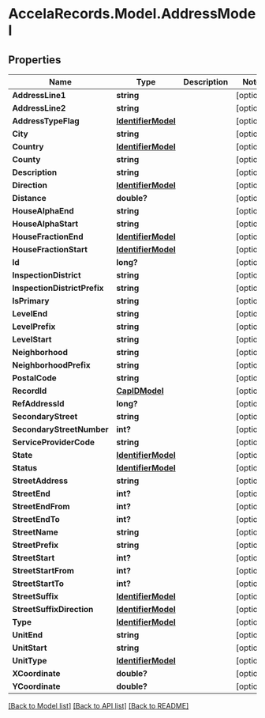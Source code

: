 # AccelaRecords.Model.AddressModel
## Properties

Name | Type | Description | Notes
------------ | ------------- | ------------- | -------------
**AddressLine1** | **string** |  | [optional] 
**AddressLine2** | **string** |  | [optional] 
**AddressTypeFlag** | [**IdentifierModel**](IdentifierModel.md) |  | [optional] 
**City** | **string** |  | [optional] 
**Country** | [**IdentifierModel**](IdentifierModel.md) |  | [optional] 
**County** | **string** |  | [optional] 
**Description** | **string** |  | [optional] 
**Direction** | [**IdentifierModel**](IdentifierModel.md) |  | [optional] 
**Distance** | **double?** |  | [optional] 
**HouseAlphaEnd** | **string** |  | [optional] 
**HouseAlphaStart** | **string** |  | [optional] 
**HouseFractionEnd** | [**IdentifierModel**](IdentifierModel.md) |  | [optional] 
**HouseFractionStart** | [**IdentifierModel**](IdentifierModel.md) |  | [optional] 
**Id** | **long?** |  | [optional] 
**InspectionDistrict** | **string** |  | [optional] 
**InspectionDistrictPrefix** | **string** |  | [optional] 
**IsPrimary** | **string** |  | [optional] 
**LevelEnd** | **string** |  | [optional] 
**LevelPrefix** | **string** |  | [optional] 
**LevelStart** | **string** |  | [optional] 
**Neighborhood** | **string** |  | [optional] 
**NeighborhoodPrefix** | **string** |  | [optional] 
**PostalCode** | **string** |  | [optional] 
**RecordId** | [**CapIDModel**](CapIDModel.md) |  | [optional] 
**RefAddressId** | **long?** |  | [optional] 
**SecondaryStreet** | **string** |  | [optional] 
**SecondaryStreetNumber** | **int?** |  | [optional] 
**ServiceProviderCode** | **string** |  | [optional] 
**State** | [**IdentifierModel**](IdentifierModel.md) |  | [optional] 
**Status** | [**IdentifierModel**](IdentifierModel.md) |  | [optional] 
**StreetAddress** | **string** |  | [optional] 
**StreetEnd** | **int?** |  | [optional] 
**StreetEndFrom** | **int?** |  | [optional] 
**StreetEndTo** | **int?** |  | [optional] 
**StreetName** | **string** |  | [optional] 
**StreetPrefix** | **string** |  | [optional] 
**StreetStart** | **int?** |  | [optional] 
**StreetStartFrom** | **int?** |  | [optional] 
**StreetStartTo** | **int?** |  | [optional] 
**StreetSuffix** | [**IdentifierModel**](IdentifierModel.md) |  | [optional] 
**StreetSuffixDirection** | [**IdentifierModel**](IdentifierModel.md) |  | [optional] 
**Type** | [**IdentifierModel**](IdentifierModel.md) |  | [optional] 
**UnitEnd** | **string** |  | [optional] 
**UnitStart** | **string** |  | [optional] 
**UnitType** | [**IdentifierModel**](IdentifierModel.md) |  | [optional] 
**XCoordinate** | **double?** |  | [optional] 
**YCoordinate** | **double?** |  | [optional] 

[[Back to Model list]](../README.md#documentation-for-models) [[Back to API list]](../README.md#documentation-for-api-endpoints) [[Back to README]](../README.md)

